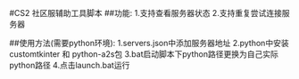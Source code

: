 #CS2 社区服辅助工具脚本
##功能:
1.支持查看服务器状态
2.支持重复尝试连接服务器

##使用方法(需要python环境):
1.servers.json中添加服务器地址
2.python中安装customtkinter 和 python-a2s包
3.bat启动脚本下python路径更换为自己实际python路径
4.点击launch.bat运行
